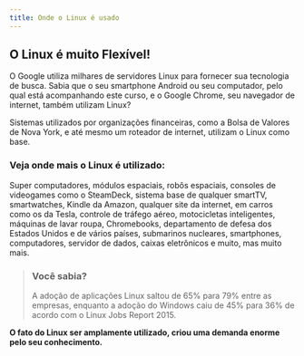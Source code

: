 ```yaml
---
title: Onde o Linux é usado
---
```


## O Linux é muito Flexível!

 O Google utiliza milhares de servidores Linux para fornecer sua tecnologia de busca. Sabia que o seu smartphone Android ou seu computador, pelo qual está acompanhando este curso, e o Google Chrome, seu navegador de internet, também utilizam Linux?

 Sistemas utilizados por organizações financeiras, como a Bolsa de Valores de Nova York, e até mesmo um roteador de internet, utilizam o Linux como base.

### Veja onde mais o Linux é utilizado:
 Super computadores, módulos espaciais, robôs espaciais, consoles de videogames como o SteamDeck, sistema base de qualquer smartTV, smartwatches, Kindle da Amazon, qualquer site da internet, em carros como os da Tesla, controle de tráfego aéreo, motocicletas inteligentes, máquinas de lavar roupa, Chromebooks, departamento de defesa dos Estados Unidos e de vários países, submarinos nucleares, smartphones, computadores, servidor de dados, caixas eletrônicos e muito, mas muito mais.

> ### Você sabia? 
> A adoção de aplicações Linux saltou de 65% para 79% entre as empresas, enquanto a adoção do Windows caiu de 45% para 36% de acordo com o Linux Jobs Report 2015.

__O fato do Linux ser amplamente utilizado, criou uma demanda enorme pelo seu conhecimento.__
